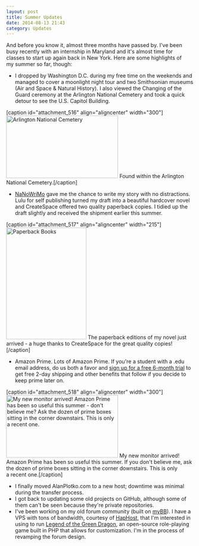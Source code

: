 ```yaml
---
layout: post
title: Summer Updates
date: 2014-08-13 21:43
category: Updates
---
```


And before you know it, almost three months have passed by. I've been busy recently with an internship in Maryland and it's almost time for classes to start up again back in New York. Here are some highlights of my summer so far, though:

- I dropped by Washington D.C. during my free time on the weekends and managed to cover a moonlight night tour and two Smithsonian museums (Air and Space &amp; Natural History). I also viewed the Changing of the Guard ceremony at the Arlington National Cemetery and took a quick detour to see the U.S. Capitol Building.

[caption id="attachment_516" align="aligncenter" width="300"]<a href="http://alanplotko.com/wp-content/uploads/2014/08/20140525_150224.jpg"><img class="wp-image-516 size-medium" src="http://alanplotko.com/wp-content/uploads/2014/08/20140525_150224-300x168.jpg" alt="Arlington National Cemetery" width="300" height="168" /></a> Found within the Arlington National Cemetery.[/caption]

- [NaNoWriMo](http://alanplotko.com/the-log/self-publishing) gave me the chance to write my story with no distractions. Lulu for self publishing turned my draft into a beautiful hardcover novel and CreateSpace offered two quality paperback copies. I tidied up the draft slightly and received the shipment earlier this summer.

[caption id="attachment_517" align="aligncenter" width="215"]<a href="http://alanplotko.com/wp-content/uploads/2014/08/books.jpg"><img class="wp-image-517 size-medium" src="http://alanplotko.com/wp-content/uploads/2014/08/books-215x300.jpg" alt="Paperback Books" width="215" height="300" /></a> The paperback editions of my novel just arrived - a huge thanks to CreateSpace for the great quality copies![/caption]

- Amazon Prime. Lots of Amazon Prime. If you're a student with a .edu email address, do us both a favor and [sign up for a free 6-month trial](http://www.amazon.com/gp/student/signup/info?ie=UTF8&amp;refcust=74GNRLSJPC765UE7ASYA6Q3YDA&amp;ref_type=generic) to get free 2-day shipping and other benefits that follow if you decide to keep prime later on.

[caption id="attachment_518" align="aligncenter" width="300"]<a href="http://alanplotko.com/wp-content/uploads/2014/08/20140708_235328.jpg"><img class="wp-image-518 size-medium" src="http://alanplotko.com/wp-content/uploads/2014/08/20140708_235328-300x168.jpg" alt="My new monitor arrived! Amazon Prime has been so useful this summer - don't believe me? Ask the dozen of prime boxes sitting in the corner downstairs. This is only a recent one." width="300" height="168" /></a> My new monitor arrived! Amazon Prime has been so useful this summer. If you don't believe me, ask the dozen of prime boxes sitting in the corner downstairs. This is only a recent one.[/caption]

- I finally moved AlanPlotko.com to a new host; downtime was minimal during the transfer process.
- I got back to updating some old projects on GitHub, although some of them can't be seen because they're private repositories.
- I've been working on my old forum community (built on [myBB](http://mybb.com/)). I have a VPS with tons of bandwidth, courtesy of [HapHost](http://haphost.com/), that I'm interested in using to run [Legend of the Green Dragon](http://en.wikipedia.org/wiki/Legend_of_the_Red_Dragon#Legend_of_the_Green_Dragon), an open-source role-playing game built in PHP that allows for customization. I'm in the process of revamping the forum design.